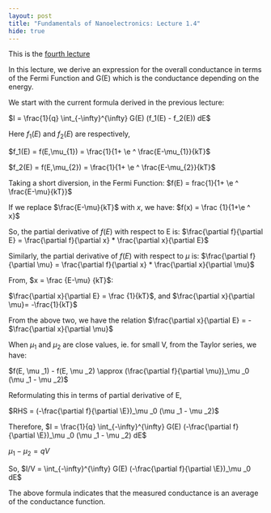 ```yaml
---
layout: post
title: "Fundamentals of Nanoelectronics: Lecture 1.4"
hide: true
---
```


This is the [fourth lecture](https://www.youtube.com/watch?v=_MlI1E6z9e4)

In this lecture, we derive an expression for the overall conductance in terms of the Fermi Function
and G(E) which is the conductance depending on the energy.

We start with the current formula derived in the previous lecture:

$I = \frac{1}{q} \int_{-\infty}^{\infty} G(E) (f_1(E) - f_2(E)) dE$

Here $f_1(E)$ and $f_2(E)$ are respectively,

$f_1(E) = f(E,\mu_{1}) = \frac{1}{1+ \e ^ \frac{E-\mu_{1}}{kT}$

$f_2(E) = f(E,\mu_{2}) = \frac{1}{1+ \e ^ \frac{E-\mu_{2}}{kT}$

Taking a short diversion, in the Fermi Function:
$f(E) = frac{1}{1+ \e ^ \frac{E-\mu}{kT}}$

If we replace $\frac{E-\mu}{kT}$ with $x$, we have:
$f(x) = \frac {1}{1+\e ^ x}$

So, the partial derivative of $f(E)$ with respect to E is:
$\frac{\partial f}{\partial E} = \frac{\partial f}{\partial x} * \frac{\partial x}{\partial E}$

Similarly, the partial derivative of $f(E)$ with respect to $\mu$ is:
$\frac{\partial f}{\partial \mu} = \frac{\partial f}{\partial x} * \frac{\partial x}{\partial \mu}$

From, $x = \frac {E-\mu} {kT}$:

$\frac{\partial x}{\partial E} = \frac {1}{kT}$, and
$\frac{\partial x}{\partial \mu}= -\frac{1}{kT}$

From the above two, we have the relation
$\frac{\partial x}{\partial E} = - $\frac{\partial x}{\partial \mu}$

When $\mu _1$ and $\mu _2$ are close values, ie. for small V, from the Taylor series, we have:

$f(E, \mu _1) - f(E, \mu _2) \approx (\frac{\partial f}{\partial \mu})_\mu _0 (\mu _1 - \mu _2)$

Reformulating this in terms of partial derivative of E,

$RHS = (-\frac{\partial f}{\partial \E})_\mu _0 (\mu _1 - \mu _2)$

Therefore,
$I =  \frac{1}{q} \int_{-\infty}^{\infty} G(E) (-\frac{\partial f}{\partial \E})_\mu _0 (\mu _1 - \mu _2) dE$

$\mu _1 - \mu _2 = qV$

So,
$I/V = \int_{-\infty}^{\infty} G(E) (-\frac{\partial f}{\partial \E})_\mu _0 dE$

The above formula indicates that the measured conductance is an average of the conductance function. 